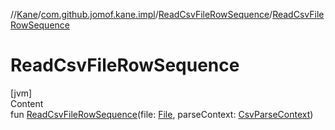 //[Kane](../../index.md)/[com.github.jomof.kane.impl](../index.md)/[ReadCsvFileRowSequence](index.md)/[ReadCsvFileRowSequence](-read-csv-file-row-sequence.md)



# ReadCsvFileRowSequence  
[jvm]  
Content  
fun [ReadCsvFileRowSequence](-read-csv-file-row-sequence.md)(file: [File](https://docs.oracle.com/javase/8/docs/api/java/io/File.html), parseContext: [CsvParseContext](../../com.github.jomof.kane.impl.csv/-csv-parse-context/index.md))  



